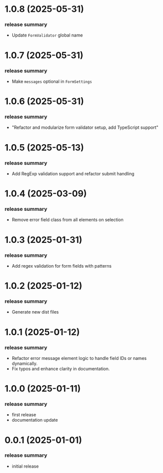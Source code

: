 <a name="1.0.8"></a>
# 1.0.8 (2025-05-31)

### release summary
- Update `FormValidator` global name

<a name="1.0.7"></a>
# 1.0.7 (2025-05-31)

### release summary
- Make `messages` optional in `FormSettings`

<a name="1.0.6"></a>
# 1.0.6 (2025-05-31)

### release summary
- "Refactor and modularize form validator setup, add TypeScript support"

<a name="1.0.5"></a>
# 1.0.5 (2025-05-13)

### release summary
- Add RegExp validation support and refactor submit handling

<a name="1.0.4"></a>
# 1.0.4 (2025-03-09)

### release summary

- Remove error field class from all elements on selection

<a name="1.0.3"></a>
# 1.0.3 (2025-01-31)

### release summary

- Add regex validation for form fields with patterns

<a name="1.0.2"></a>
# 1.0.2 (2025-01-12)

### release summary

- Generate new dist files

<a name="1.0.1"></a>
# 1.0.1 (2025-01-12)

### release summary

- Refactor error message element logic to handle field IDs or names dynamically. 
- Fix typos and enhance clarity in documentation.

<a name="1.0.0"></a>
# 1.0.0 (2025-01-11)

### release summary

- first release
- documentation update

<a name="0.0.1"></a>
# 0.0.1 (2025-01-01)

### release summary

- initial release
